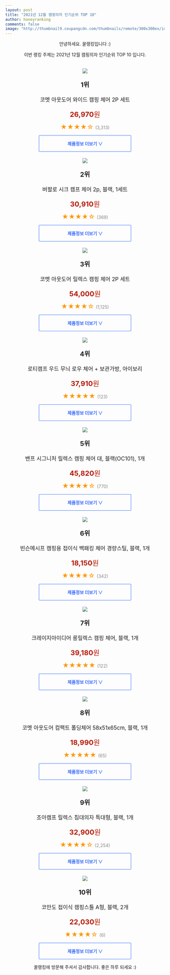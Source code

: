 ```yaml
--- 
layout: post 
title: "2021년 12월 캠핑의자 인기순위 TOP 10" 
author: honeyranking 
comments: false 
image: "http://thumbnail9.coupangcdn.com/thumbnails/remote/300x300ex/image/retail/images/165624202743470-f679ff78-4b2c-4909-a49a-64130abc128b.jpg" 
--- 
```

<p style="text-align: center;">안녕하세요. 꿀랭킹입니다 :)</p> <p style="text-align: center;">이번 랭킹 주제는 2021년 12월 캠핑의자 인기순위 TOP 10 입니다.</p><center><img src="http://thumbnail9.coupangcdn.com/thumbnails/remote/300x300ex/image/retail/images/165624202743470-f679ff78-4b2c-4909-a49a-64130abc128b.jpg" style="margin-top:20px" /></center> <p style="text-align: center; font-size: 20px"><b>1위</b></p> <p style="text-align: center; font-size: 17px">코멧 아웃도어 와이드 캠핑 체어 2P 세트</p> <p style="text-align: center;"><span style="color: #b61800; font-size: 22px;"><b>26,970</b>원</span></p> <p style="text-align: center;"><span style="color: #ff9600; font-size: 20px;">★★★★☆ </span><span style="color: #878787;">(3,313)</span></p> <center><a href="https://link.coupang.com/a/hHoyz"> <div style="font-size: 14px; display: inline-block; padding: 15px 90px; color: #346aff; border-radius: 2px; border: 1px solid #346aff; cursor: pointer;"><b>제품정보 더보기 &or;</b></div> </a></center><center><img src="http://thumbnail6.coupangcdn.com/thumbnails/remote/300x300ex/image/rs_quotation_api/hntofjii/36e1fff578ec45dab8de0f3d6352abfa.jpg" style="margin-top:20px" /></center> <p style="text-align: center; font-size: 20px"><b>2위</b></p> <p style="text-align: center; font-size: 17px">버팔로 시크 캠프 체어 2p, 블랙, 1세트</p> <p style="text-align: center;"><span style="color: #b61800; font-size: 22px;"><b>30,910</b>원</span></p> <p style="text-align: center;"><span style="color: #ff9600; font-size: 20px;">★★★★☆ </span><span style="color: #878787;">(369)</span></p> <center><a href="https://link.coupang.com/a/hHoyD"> <div style="font-size: 14px; display: inline-block; padding: 15px 90px; color: #346aff; border-radius: 2px; border: 1px solid #346aff; cursor: pointer;"><b>제품정보 더보기 &or;</b></div> </a></center><center><img src="http://thumbnail9.coupangcdn.com/thumbnails/remote/300x300ex/image/retail/images/165676335914571-8e6ccfd1-447e-46aa-a58e-985d067ef856.jpg" style="margin-top:20px" /></center> <p style="text-align: center; font-size: 20px"><b>3위</b></p> <p style="text-align: center; font-size: 17px">코멧 아웃도어 릴렉스 캠핑 체어 2P 세트</p> <p style="text-align: center;"><span style="color: #b61800; font-size: 22px;"><b>54,000</b>원</span></p> <p style="text-align: center;"><span style="color: #ff9600; font-size: 20px;">★★★★☆ </span><span style="color: #878787;">(1,125)</span></p> <center><a href="https://link.coupang.com/a/hHoyG"> <div style="font-size: 14px; display: inline-block; padding: 15px 90px; color: #346aff; border-radius: 2px; border: 1px solid #346aff; cursor: pointer;"><b>제품정보 더보기 &or;</b></div> </a></center><center><img src="http://thumbnail7.coupangcdn.com/thumbnails/remote/300x300ex/image/retail/images/2021/03/22/18/0/2afeeab2-d68c-4aab-8ea5-b4d1c40028b8.jpg" style="margin-top:20px" /></center> <p style="text-align: center; font-size: 20px"><b>4위</b></p> <p style="text-align: center; font-size: 17px">로티캠프 우드 무늬 로우 체어 + 보관가방, 아이보리</p> <p style="text-align: center;"><span style="color: #b61800; font-size: 22px;"><b>37,910</b>원</span></p> <p style="text-align: center;"><span style="color: #ff9600; font-size: 20px;">★★★★★ </span><span style="color: #878787;">(123)</span></p> <center><a href="https://link.coupang.com/a/hHoyI"> <div style="font-size: 14px; display: inline-block; padding: 15px 90px; color: #346aff; border-radius: 2px; border: 1px solid #346aff; cursor: pointer;"><b>제품정보 더보기 &or;</b></div> </a></center><center><img src="http://thumbnail6.coupangcdn.com/thumbnails/remote/300x300ex/image/retail/images/2020/03/23/16/5/e31969dc-da39-4953-98d4-85c2d21d104f.jpg" style="margin-top:20px" /></center> <p style="text-align: center; font-size: 20px"><b>5위</b></p> <p style="text-align: center; font-size: 17px">밴프 시그니처 릴렉스 캠핑 체어 대, 블랙(OC101), 1개</p> <p style="text-align: center;"><span style="color: #b61800; font-size: 22px;"><b>45,820</b>원</span></p> <p style="text-align: center;"><span style="color: #ff9600; font-size: 20px;">★★★★☆ </span><span style="color: #878787;">(770)</span></p> <center><a href="https://link.coupang.com/a/hHoyK"> <div style="font-size: 14px; display: inline-block; padding: 15px 90px; color: #346aff; border-radius: 2px; border: 1px solid #346aff; cursor: pointer;"><b>제품정보 더보기 &or;</b></div> </a></center><center><img src="http://thumbnail9.coupangcdn.com/thumbnails/remote/300x300ex/image/retail/images/2020/10/16/20/5/7d16a26d-59ef-4c63-8dbd-2e81cfb09bec.jpg" style="margin-top:20px" /></center> <p style="text-align: center; font-size: 20px"><b>6위</b></p> <p style="text-align: center; font-size: 17px">빈슨메시프 캠핑용 접이식 백패킹 체어 경량스틸, 블랙, 1개</p> <p style="text-align: center;"><span style="color: #b61800; font-size: 22px;"><b>18,150</b>원</span></p> <p style="text-align: center;"><span style="color: #ff9600; font-size: 20px;">★★★★☆ </span><span style="color: #878787;">(342)</span></p> <center><a href="https://link.coupang.com/a/hHoyM"> <div style="font-size: 14px; display: inline-block; padding: 15px 90px; color: #346aff; border-radius: 2px; border: 1px solid #346aff; cursor: pointer;"><b>제품정보 더보기 &or;</b></div> </a></center><center><img src="http://thumbnail7.coupangcdn.com/thumbnails/remote/300x300ex/image/retail/images/6577598969320286-7a1af65d-e614-4a2a-9ae4-6c1f113abfd3.jpg" style="margin-top:20px" /></center> <p style="text-align: center; font-size: 20px"><b>7위</b></p> <p style="text-align: center; font-size: 17px">크레이지아이디어 롱릴렉스 캠핑 체어, 블랙, 1개</p> <p style="text-align: center;"><span style="color: #b61800; font-size: 22px;"><b>39,180</b>원</span></p> <p style="text-align: center;"><span style="color: #ff9600; font-size: 20px;">★★★★★ </span><span style="color: #878787;">(122)</span></p> <center><a href="https://link.coupang.com/a/hHoyP"> <div style="font-size: 14px; display: inline-block; padding: 15px 90px; color: #346aff; border-radius: 2px; border: 1px solid #346aff; cursor: pointer;"><b>제품정보 더보기 &or;</b></div> </a></center><center><img src="http://thumbnail9.coupangcdn.com/thumbnails/remote/300x300ex/image/retail/images/1843569159689795-299aca6a-81c2-450c-b248-b04bf3eaf45c.JPG" style="margin-top:20px" /></center> <p style="text-align: center; font-size: 20px"><b>8위</b></p> <p style="text-align: center; font-size: 17px">코멧 아웃도어 컴팩트 폴딩체어 58x51x65cm, 블랙, 1개</p> <p style="text-align: center;"><span style="color: #b61800; font-size: 22px;"><b>18,990</b>원</span></p> <p style="text-align: center;"><span style="color: #ff9600; font-size: 20px;">★★★★★ </span><span style="color: #878787;">(65)</span></p> <center><a href="https://link.coupang.com/a/hHoyQ"> <div style="font-size: 14px; display: inline-block; padding: 15px 90px; color: #346aff; border-radius: 2px; border: 1px solid #346aff; cursor: pointer;"><b>제품정보 더보기 &or;</b></div> </a></center><center><img src="http://thumbnail10.coupangcdn.com/thumbnails/remote/300x300ex/image/product/image/vendoritem/2019/04/09/3295704074/d187550a-dbd2-45fb-af8e-c27361987413.jpg" style="margin-top:20px" /></center> <p style="text-align: center; font-size: 20px"><b>9위</b></p> <p style="text-align: center; font-size: 17px">조아캠프 릴렉스 침대의자 특대형, 블랙, 1개</p> <p style="text-align: center;"><span style="color: #b61800; font-size: 22px;"><b>32,900</b>원</span></p> <p style="text-align: center;"><span style="color: #ff9600; font-size: 20px;">★★★★☆ </span><span style="color: #878787;">(2,254)</span></p> <center><a href="https://link.coupang.com/a/hHoyS"> <div style="font-size: 14px; display: inline-block; padding: 15px 90px; color: #346aff; border-radius: 2px; border: 1px solid #346aff; cursor: pointer;"><b>제품정보 더보기 &or;</b></div> </a></center><center><img src="http://thumbnail10.coupangcdn.com/thumbnails/remote/300x300ex/image/vendor_inventory/b3a9/99651c4e3bd30b4a63966b5992b26a420ee1281c172056e7de31b59a9918.jpg" style="margin-top:20px" /></center> <p style="text-align: center; font-size: 20px"><b>10위</b></p> <p style="text-align: center; font-size: 17px">코만도 접이식 캠핑스툴 A형, 블랙, 2개</p> <p style="text-align: center;"><span style="color: #b61800; font-size: 22px;"><b>22,030</b>원</span></p> <p style="text-align: center;"><span style="color: #ff9600; font-size: 20px;">★★★★☆ </span><span style="color: #878787;">(6)</span></p> <center><a href="https://link.coupang.com/a/hHoyT"> <div style="font-size: 14px; display: inline-block; padding: 15px 90px; color: #346aff; border-radius: 2px; border: 1px solid #346aff; cursor: pointer;"><b>제품정보 더보기 &or;</b></div> </a></center> <p style="text-align: center;">꿀랭킹에 방문해 주셔서 감사합니다. 좋은 하루 되세요 :)</p>
